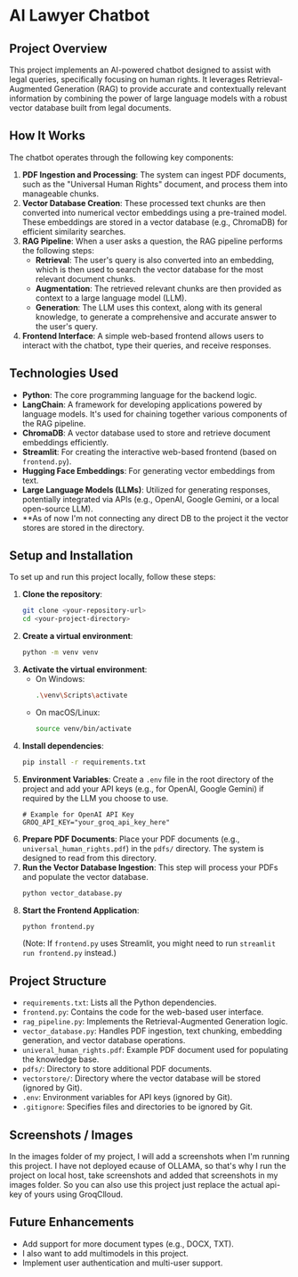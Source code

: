 # AI Lawyer Chatbot

## Project Overview

This project implements an AI-powered chatbot designed to assist with legal queries, specifically focusing on human rights. It leverages Retrieval-Augmented Generation (RAG) to provide accurate and contextually relevant information by combining the power of large language models with a robust vector database built from legal documents.

## How It Works

The chatbot operates through the following key components:

1.  **PDF Ingestion and Processing**: The system can ingest PDF documents, such as the "Universal Human Rights" document, and process them into manageable chunks.
2.  **Vector Database Creation**: These processed text chunks are then converted into numerical vector embeddings using a pre-trained model. These embeddings are stored in a vector database (e.g., ChromaDB) for efficient similarity searches.
3.  **RAG Pipeline**: When a user asks a question, the RAG pipeline performs the following steps:
    *   **Retrieval**: The user's query is also converted into an embedding, which is then used to search the vector database for the most relevant document chunks.
    *   **Augmentation**: The retrieved relevant chunks are then provided as context to a large language model (LLM).
    *   **Generation**: The LLM uses this context, along with its general knowledge, to generate a comprehensive and accurate answer to the user's query.
4.  **Frontend Interface**: A simple web-based frontend allows users to interact with the chatbot, type their queries, and receive responses.

## Technologies Used

*   **Python**: The core programming language for the backend logic.
*   **LangChain**: A framework for developing applications powered by language models. It's used for chaining together various components of the RAG pipeline.
*   **ChromaDB**: A vector database used to store and retrieve document embeddings efficiently.
*   **Streamlit**: For creating the interactive web-based frontend (based on `frontend.py`).
*   **Hugging Face Embeddings**: For generating vector embeddings from text.
*   **Large Language Models (LLMs)**: Utilized for generating responses, potentially integrated via APIs (e.g., OpenAI, Google Gemini, or a local open-source LLM).
*   **As of now I'm not connecting any direct DB to the project it the vector stores are stored in the directory.

## Setup and Installation

To set up and run this project locally, follow these steps:

1.  **Clone the repository**:
    ```bash
    git clone <your-repository-url>
    cd <your-project-directory>
    ```
2.  **Create a virtual environment**:
    ```bash
    python -m venv venv
    ```
3.  **Activate the virtual environment**:
    *   On Windows:
        ```bash
        .\venv\Scripts\activate
        ```
    *   On macOS/Linux:
        ```bash
        source venv/bin/activate
        ```
4.  **Install dependencies**:
    ```bash
    pip install -r requirements.txt
    ```
5.  **Environment Variables**: Create a `.env` file in the root directory of the project and add your API keys (e.g., for OpenAI, Google Gemini) if required by the LLM you choose to use.
    ```
    # Example for OpenAI API Key
    GROQ_API_KEY="your_groq_api_key_here"
    ```
6.  **Prepare PDF Documents**: Place your PDF documents (e.g., `universal_human_rights.pdf`) in the `pdfs/` directory. The system is designed to read from this directory.
7.  **Run the Vector Database Ingestion**: This step will process your PDFs and populate the vector database.
    ```bash
    python vector_database.py
    ```
8.  **Start the Frontend Application**:
    ```bash
    python frontend.py
    ```
    (Note: If `frontend.py` uses Streamlit, you might need to run `streamlit run frontend.py` instead.)

## Project Structure

*   `requirements.txt`: Lists all the Python dependencies.
*   `frontend.py`: Contains the code for the web-based user interface.
*   `rag_pipeline.py`: Implements the Retrieval-Augmented Generation logic.
*   `vector_database.py`: Handles PDF ingestion, text chunking, embedding generation, and vector database operations.
*   `univeral_human_rights.pdf`: Example PDF document used for populating the knowledge base.
*   `pdfs/`: Directory to store additional PDF documents.
*   `vectorstore/`: Directory where the vector database will be stored (ignored by Git).
*   `.env`: Environment variables for API keys (ignored by Git).
*   `.gitignore`: Specifies files and directories to be ignored by Git.

## Screenshots / Images

In the images folder of my project, I will add a screenshots when I'm running this project. I have not deployed ecause of OLLAMA, so that's why I run the project on local host, take screenshots and added that screenshots in my images folder. So you can also use this project just replace the actual api-key of yours using GroqClloud.

## Future Enhancements

*   Add support for more document types (e.g., DOCX, TXT).
*   I also want to add multimodels in this project.
*   Implement user authentication and multi-user support.
